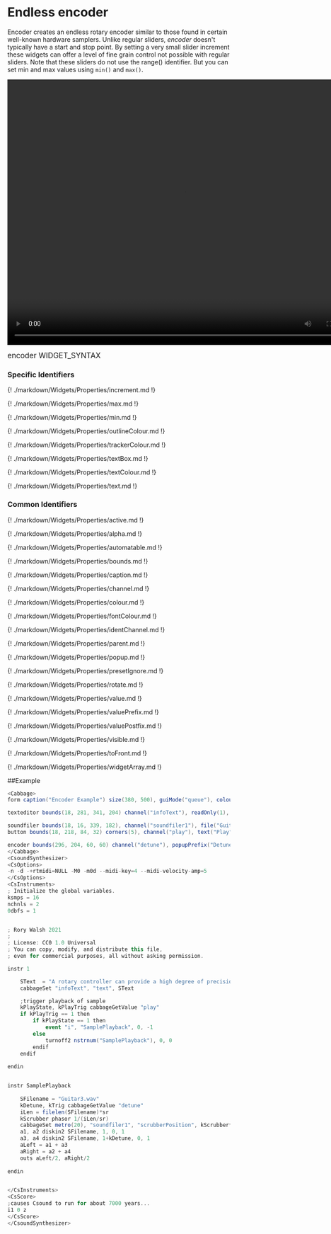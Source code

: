 # Endless encoder

Encoder creates an endless rotary encoder similar to those found in certain well-known hardware samplers. Unlike regular sliders, *encoder* doesn't typically have a start and stop point. By setting a very small slider increment these widgets can offer a level of fine grain control not possible with regular sliders. Note that these sliders do not use the range() identifier. But you can set min and max values using `min()` and `max()`.

<video width="800" height="600" controls>
<source src="../../images/docs/encoder.mp4">
</video> 

<big></pre>
encoder WIDGET_SYNTAX
</pre></big>

### Specific Identifiers

{! ./markdown/Widgets/Properties/increment.md !} 

{! ./markdown/Widgets/Properties/max.md !} 

{! ./markdown/Widgets/Properties/min.md !} 

{! ./markdown/Widgets/Properties/outlineColour.md !} 

{! ./markdown/Widgets/Properties/trackerColour.md !} 

{! ./markdown/Widgets/Properties/textBox.md !} 

{! ./markdown/Widgets/Properties/textColour.md !} 

{! ./markdown/Widgets/Properties/text.md !} 

### Common Identifiers

{! ./markdown/Widgets/Properties/active.md !} 

{! ./markdown/Widgets/Properties/alpha.md !}

{! ./markdown/Widgets/Properties/automatable.md !}

{! ./markdown/Widgets/Properties/bounds.md !}  

{! ./markdown/Widgets/Properties/caption.md !}  

{! ./markdown/Widgets/Properties/channel.md !}  

{! ./markdown/Widgets/Properties/colour.md !}  

{! ./markdown/Widgets/Properties/fontColour.md !}   

{! ./markdown/Widgets/Properties/identChannel.md !}  

{! ./markdown/Widgets/Properties/parent.md !} 

{! ./markdown/Widgets/Properties/popup.md !}

{! ./markdown/Widgets/Properties/presetIgnore.md !} 

{! ./markdown/Widgets/Properties/rotate.md !}  



{! ./markdown/Widgets/Properties/value.md !}

{! ./markdown/Widgets/Properties/valuePrefix.md !}

{! ./markdown/Widgets/Properties/valuePostfix.md !}

{! ./markdown/Widgets/Properties/visible.md !}  

{! ./markdown/Widgets/Properties/toFront.md !} 

{! ./markdown/Widgets/Properties/widgetArray.md !}  

<!--(End of identifiers)/-->

##Example
<!--(Widget Example)/-->
```csharp
<Cabbage>
form caption("Encoder Example") size(380, 500), guiMode("queue"), colour(2, 145, 209) pluginId("def1")

texteditor bounds(18, 281, 341, 204) channel("infoText"), readOnly(1), wrap(1), scrollbars(1)

soundfiler bounds(18, 16, 339, 182), channel("soundfiler1"), file("Guitar3.wav") colour(147, 210, 0), tableBackgroundColour(0, 0, 0, 0)
button bounds(18, 218, 84, 32) corners(5), channel("play"), text("Play", "Stop")

encoder bounds(296, 204, 60, 60) channel("detune"), popupPrefix("Detune Amount: "), increment(0.001)
</Cabbage>
<CsoundSynthesizer>
<CsOptions>
-n -d -+rtmidi=NULL -M0 -m0d --midi-key=4 --midi-velocity-amp=5
</CsOptions>
<CsInstruments>
; Initialize the global variables. 
ksmps = 16
nchnls = 2
0dbfs = 1


; Rory Walsh 2021 
;
; License: CC0 1.0 Universal
; You can copy, modify, and distribute this file, 
; even for commercial purposes, all without asking permission. 

instr 1

    SText  = "A rotary controller can provide a high degree of precision, and offer fine tunings over certain parameters. In this example two diskin2 opcode are playing back the same sound file. When we move the endless encoder we can detune one of the samples by manipulating its playback speed. This gives a quick and simple chorus effect.\n\nThe popup value of the encoder is prefixed with \"detune Amount\" to provide more information to the user. All widget can have popup text appear when you hover over them. Only sliders offer popupPrefix and popupPostFix options."    
    cabbageSet "infoText", "text", SText

    ;trigger playback of sample
    kPlayState, kPlayTrig cabbageGetValue "play"
    if kPlayTrig == 1 then
        if kPlayState == 1 then
            event "i", "SamplePlayback", 0, -1
        else
            turnoff2 nstrnum("SamplePlayback"), 0, 0
        endif
    endif    
    
endin


instr SamplePlayback
    
    SFilename = "Guitar3.wav"
    kDetune, kTrig cabbageGetValue "detune"    
    iLen = filelen(SFilename)*sr
    kScrubber phasor 1/(iLen/sr)
    cabbageSet metro(20), "soundfiler1", "scrubberPosition", kScrubber*iLen
    a1, a2 diskin2 SFilename, 1, 0, 1
    a3, a4 diskin2 SFilename, 1+kDetune, 0, 1
    aLeft = a1 + a3
    aRight = a2 + a4
    outs aLeft/2, aRight/2    
        
endin


</CsInstruments>
<CsScore>
;causes Csound to run for about 7000 years...
i1 0 z
</CsScore>
</CsoundSynthesizer>

```
<!--(Widget Example)/-->
